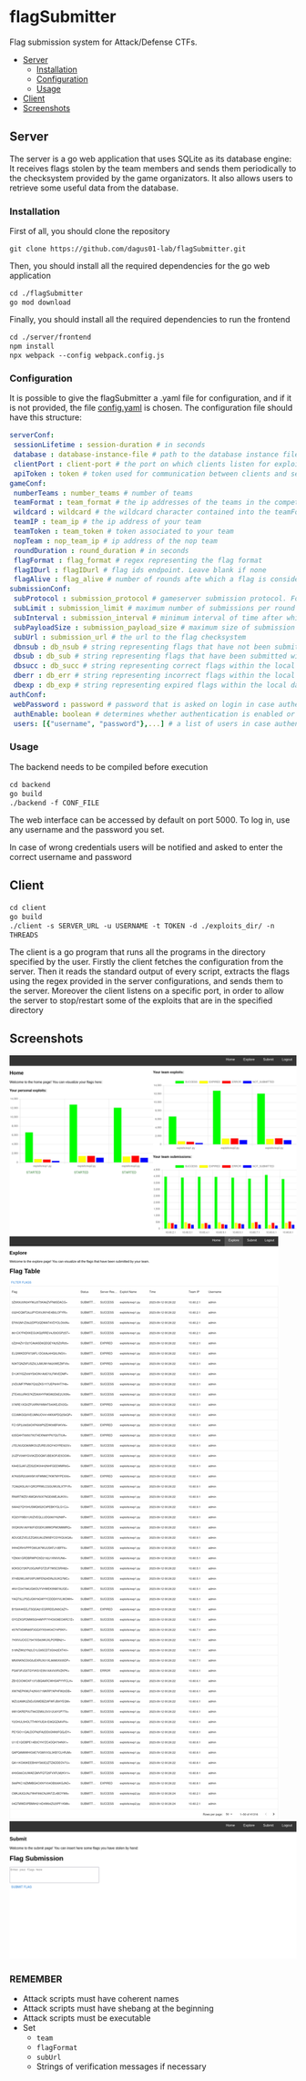 # flagSubmitter
Flag submission system for Attack/Defense CTFs.

* [Server](#server)
    * [Installation](#installation)
    * [Configuration](#configuration)
    * [Usage](#usage)
* [Client](#client)
* [Screenshots](#screenshots)

## Server
The server is a go web application that uses SQLite as its database engine: It receives flags stolen by the team members and sends them
periodically to the checksystem provided by the game organizators. It also allows users to retrieve some useful data from the database.

### Installation
First of all, you should clone the repository
```
git clone https://github.com/dagus01-lab/flagSubmitter.git
```
Then, you should install all the required dependencies for the go web application
```
cd ./flagSubmitter
go mod download
```
Finally, you should install all the required dependencies to run the frontend 
```
cd ./server/frontend
npm install
npx webpack --config webpack.config.js
```
### Configuration
It is possible to give the flagSubmitter a .yaml file for configuration, and if it is not provided, 
the file [config.yaml](server/backend/config.yaml) is chosen. The configuration file should have this structure:

 ```yaml
 serverConf:
  sessionLifetime : session-duration # in seconds
  database : database-instance-file # path to the database instance file
  clientPort : client-port # the port on which clients listen for exploits to start/stop
  apiToken : token # token used for communication between clients and server
gameConf:
  numberTeams : number_teams # number of teams
  teamFormat : team_format # the ip addresses of the teams in the competition, expressed with a wildcard
  wildcard : wildcard # the wildcard character contained into the teamFormat parameter
  teamIP : team_ip # the ip address of your team
  teamToken : team_token # token associated to your team
  nopTeam : nop_team_ip # ip address of the nop team
  roundDuration : round_duration # in seconds
  flagFormat : flag_format # regex representing the flag format
  flagIDurl : flagIDurl # flag ids endpoint. Leave blank if none
  flagAlive : flag_alive # number of rounds afte which a flag is considered to be old
submissionConf:
  subProtocol : submission_protocol # gameserver submission protocol. For the time being, it can be "ccit" or "dummy"
  subLimit : submission_limit # maximum number of submissions per round
  subInterval : submission_interval # minimum interval of time after which the server must perform a new flag submission to the database
  subPayloadSize : submission_payload_size # maximum size of submission payload
  subUrl : submission_url # the url to the flag checksystem
  dbnsub : db_nsub # string representing flags that have not been submitted yet within the local database
  dbsub : db_sub # string representing flags that have been submitted within the local database
  dbsucc : db_succ # string representing correct flags within the local database
  dberr : db_err # string representing incorrect flags within the local database
  dbexp : db_exp # string representing expired flags within the local database
authConf:
  webPassword : password # password that is asked on login in case authentication is not enabled
  authEnable: boolean # determines whether authentication is enabled or not
  users: [{"username", "password"},...] # a list of users in case authentication is enabled
 ```

### Usage
The backend needs to be compiled before execution
```
cd backend
go build
./backend -f CONF_FILE
```
The web interface can be accessed by default on port 5000. To log in, use any username and the password you set.

In case of wrong credentials users will be notified and asked to enter the correct username and password


## Client
```
cd client
go build
./client -s SERVER_URL -u USERNAME -t TOKEN -d ./exploits_dir/ -n THREADS
```
The client is a go program that runs all the programs in the directory specified by the user.
Firstly the client fetches the configuration from the server. Then it reads the standard output of every
script, extracts the flags using the regex provided in the server configurations, and sends them to the 
server. 
Moreover the client listens on a specific port, in order to allow the server to stop/restart some of the
exploits that are in the specified directory

## Screenshots
![Web interface](server/frontend/screenshots/home.png)
![Web interface](server/frontend/screenshots/explore.png)
![Web interface](server/frontend/screenshots/submit.png)

### REMEMBER

- Attack scripts must have coherent names
- Attack scripts must have shebang at the beginning
- Attack scripts must be executable
- Set
    - `team`
    - `flagFormat`
    - `subUrl`
    - Strings of verification messages if necessary
